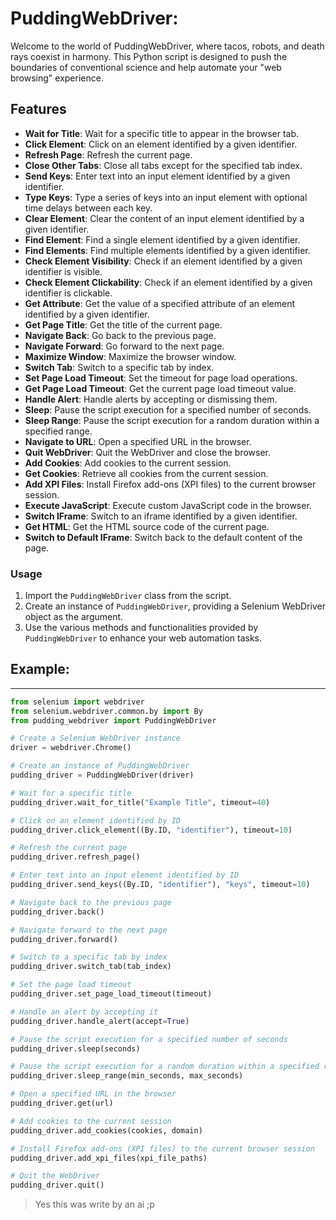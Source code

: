# PuddingWebDriver:
Welcome to the world of PuddingWebDriver, where tacos, robots, and death rays coexist in harmony. This Python script is designed to push the boundaries of conventional science and help automate your "web browsing" experience.

## Features



- **Wait for Title**: Wait for a specific title to appear in the browser tab.
- **Click Element**: Click on an element identified by a given identifier.
- **Refresh Page**: Refresh the current page.
- **Close Other Tabs**: Close all tabs except for the specified tab index.
- **Send Keys**: Enter text into an input element identified by a given identifier.
- **Type Keys**: Type a series of keys into an input element with optional time delays between each key.
- **Clear Element**: Clear the content of an input element identified by a given identifier.
- **Find Element**: Find a single element identified by a given identifier.
- **Find Elements**: Find multiple elements identified by a given identifier.
- **Check Element Visibility**: Check if an element identified by a given identifier is visible.
- **Check Element Clickability**: Check if an element identified by a given identifier is clickable.
- **Get Attribute**: Get the value of a specified attribute of an element identified by a given identifier.
- **Get Page Title**: Get the title of the current page.
- **Navigate Back**: Go back to the previous page.
- **Navigate Forward**: Go forward to the next page.
- **Maximize Window**: Maximize the browser window.
- **Switch Tab**: Switch to a specific tab by index.
- **Set Page Load Timeout**: Set the timeout for page load operations.
- **Get Page Load Timeout**: Get the current page load timeout value.
- **Handle Alert**: Handle alerts by accepting or dismissing them.
- **Sleep**: Pause the script execution for a specified number of seconds.
- **Sleep Range**: Pause the script execution for a random duration within a specified range.
- **Navigate to URL**: Open a specified URL in the browser.
- **Quit WebDriver**: Quit the WebDriver and close the browser.
- **Add Cookies**: Add cookies to the current session.
- **Get Cookies**: Retrieve all cookies from the current session.
- **Add XPI Files**: Install Firefox add-ons (XPI files) to the current browser session.
- **Execute JavaScript**: Execute custom JavaScript code in the browser.
- **Switch IFrame**: Switch to an iframe identified by a given identifier.
- **Get HTML**: Get the HTML source code of the current page.
- **Switch to Default IFrame**: Switch back to the default content of the page.

### Usage

1. Import the `PuddingWebDriver` class from the script.
2. Create an instance of `PuddingWebDriver`, providing a Selenium WebDriver object as the argument.
3. Use the various methods and functionalities provided by `PuddingWebDriver` to enhance your web automation tasks.

## Example:
___

```py
from selenium import webdriver
from selenium.webdriver.common.by import By
from pudding_webdriver import PuddingWebDriver

# Create a Selenium WebDriver instance
driver = webdriver.Chrome()

# Create an instance of PuddingWebDriver
pudding_driver = PuddingWebDriver(driver)

# Wait for a specific title
pudding_driver.wait_for_title("Example Title", timeout=40)

# Click on an element identified by ID
pudding_driver.click_element((By.ID, "identifier"), timeout=10)

# Refresh the current page
pudding_driver.refresh_page()

# Enter text into an input element identified by ID
pudding_driver.send_keys((By.ID, "identifier"), "keys", timeout=10)

# Navigate back to the previous page
pudding_driver.back()

# Navigate forward to the next page
pudding_driver.forward()

# Switch to a specific tab by index
pudding_driver.switch_tab(tab_index)

# Set the page load timeout
pudding_driver.set_page_load_timeout(timeout)

# Handle an alert by accepting it
pudding_driver.handle_alert(accept=True)

# Pause the script execution for a specified number of seconds
pudding_driver.sleep(seconds)

# Pause the script execution for a random duration within a specified range
pudding_driver.sleep_range(min_seconds, max_seconds)

# Open a specified URL in the browser
pudding_driver.get(url)

# Add cookies to the current session
pudding_driver.add_cookies(cookies, domain)

# Install Firefox add-ons (XPI files) to the current browser session
pudding_driver.add_xpi_files(xpi_file_paths)

# Quit the WebDriver
pudding_driver.quit()
```

> Yes this was write by an ai ;p
